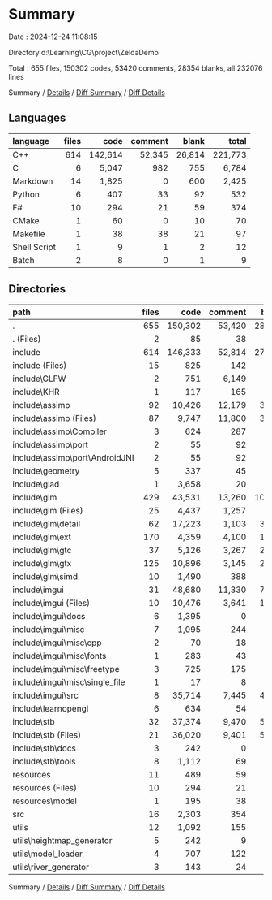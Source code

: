 # Summary

Date : 2024-12-24 11:08:15

Directory d:\\Learning\\CG\\project\\ZeldaDemo

Total : 655 files,  150302 codes, 53420 comments, 28354 blanks, all 232076 lines

Summary / [Details](details.md) / [Diff Summary](diff.md) / [Diff Details](diff-details.md)

## Languages
| language | files | code | comment | blank | total |
| :--- | ---: | ---: | ---: | ---: | ---: |
| C++ | 614 | 142,614 | 52,345 | 26,814 | 221,773 |
| C | 6 | 5,047 | 982 | 755 | 6,784 |
| Markdown | 14 | 1,825 | 0 | 600 | 2,425 |
| Python | 6 | 407 | 33 | 92 | 532 |
| F# | 10 | 294 | 21 | 59 | 374 |
| CMake | 1 | 60 | 0 | 10 | 70 |
| Makefile | 1 | 38 | 38 | 21 | 97 |
| Shell Script | 1 | 9 | 1 | 2 | 12 |
| Batch | 2 | 8 | 0 | 1 | 9 |

## Directories
| path | files | code | comment | blank | total |
| :--- | ---: | ---: | ---: | ---: | ---: |
| . | 655 | 150,302 | 53,420 | 28,354 | 232,076 |
| . (Files) | 2 | 85 | 38 | 23 | 146 |
| include | 614 | 146,333 | 52,814 | 27,677 | 226,824 |
| include (Files) | 15 | 825 | 142 | 173 | 1,140 |
| include\\GLFW | 2 | 751 | 6,149 | 312 | 7,212 |
| include\\KHR | 1 | 117 | 165 | 30 | 312 |
| include\\assimp | 92 | 10,426 | 12,179 | 3,283 | 25,888 |
| include\\assimp (Files) | 87 | 9,747 | 11,800 | 3,178 | 24,725 |
| include\\assimp\\Compiler | 3 | 624 | 287 | 69 | 980 |
| include\\assimp\\port | 2 | 55 | 92 | 36 | 183 |
| include\\assimp\\port\\AndroidJNI | 2 | 55 | 92 | 36 | 183 |
| include\\geometry | 5 | 337 | 45 | 117 | 499 |
| include\\glad | 1 | 3,658 | 20 | 17 | 3,695 |
| include\\glm | 429 | 43,531 | 13,260 | 10,352 | 67,143 |
| include\\glm (Files) | 25 | 4,437 | 1,257 | 475 | 6,169 |
| include\\glm\\detail | 62 | 17,223 | 1,103 | 3,069 | 21,395 |
| include\\glm\\ext | 170 | 4,359 | 4,100 | 1,743 | 10,202 |
| include\\glm\\gtc | 37 | 5,126 | 3,267 | 2,047 | 10,440 |
| include\\glm\\gtx | 125 | 10,896 | 3,145 | 2,704 | 16,745 |
| include\\glm\\simd | 10 | 1,490 | 388 | 314 | 2,192 |
| include\\imgui | 31 | 48,680 | 11,330 | 7,342 | 67,352 |
| include\\imgui (Files) | 10 | 10,476 | 3,641 | 1,674 | 15,791 |
| include\\imgui\\docs | 6 | 1,395 | 0 | 482 | 1,877 |
| include\\imgui\\misc | 7 | 1,095 | 244 | 237 | 1,576 |
| include\\imgui\\misc\\cpp | 2 | 70 | 18 | 20 | 108 |
| include\\imgui\\misc\\fonts | 1 | 283 | 43 | 63 | 389 |
| include\\imgui\\misc\\freetype | 3 | 725 | 175 | 149 | 1,049 |
| include\\imgui\\misc\\single_file | 1 | 17 | 8 | 5 | 30 |
| include\\imgui\\src | 8 | 35,714 | 7,445 | 4,949 | 48,108 |
| include\\learnopengl | 6 | 634 | 54 | 162 | 850 |
| include\\stb | 32 | 37,374 | 9,470 | 5,889 | 52,733 |
| include\\stb (Files) | 21 | 36,020 | 9,401 | 5,659 | 51,080 |
| include\\stb\\docs | 3 | 242 | 0 | 51 | 293 |
| include\\stb\\tools | 8 | 1,112 | 69 | 179 | 1,360 |
| resources | 11 | 489 | 59 | 95 | 643 |
| resources (Files) | 10 | 294 | 21 | 59 | 374 |
| resources\\model | 1 | 195 | 38 | 36 | 269 |
| src | 16 | 2,303 | 354 | 306 | 2,963 |
| utils | 12 | 1,092 | 155 | 253 | 1,500 |
| utils\\heightmap_generator | 5 | 242 | 9 | 59 | 310 |
| utils\\model_loader | 4 | 707 | 122 | 166 | 995 |
| utils\\river_generator | 3 | 143 | 24 | 28 | 195 |

Summary / [Details](details.md) / [Diff Summary](diff.md) / [Diff Details](diff-details.md)